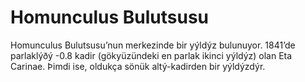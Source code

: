 # Homunculus Bulutsusu

Homunculus Bulutsusu’nun merkezinde bir yýldýz bulunuyor. 1841’de parlaklýðý
-0.8 kadir (gökyüzündeki en parlak ikinci yýldýz) olan Eta Carinae. Þimdi ise,
oldukça sönük altý-kadirden bir yýldýzdýr.
